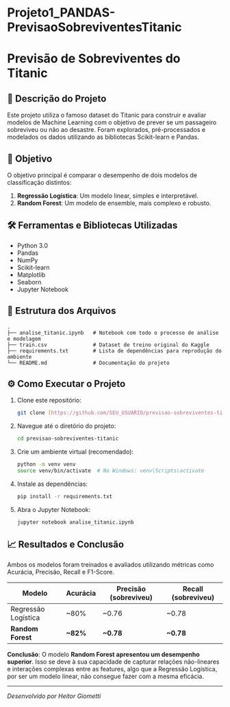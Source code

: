 # Projeto1_PANDAS-PrevisaoSobreviventesTitanic

# Previsão de Sobreviventes do Titanic

## 📄 Descrição do Projeto

Este projeto utiliza o famoso dataset do Titanic para construir e avaliar modelos de Machine Learning com o objetivo de prever se um passageiro sobreviveu ou não ao desastre. Foram explorados, pré-processados e modelados os dados utilizando as bibliotecas Scikit-learn e Pandas.

## 🎯 Objetivo

O objetivo principal é comparar o desempenho de dois modelos de classificação distintos:
1.  **Regressão Logística**: Um modelo linear, simples e interpretável.
2.  **Random Forest**: Um modelo de ensemble, mais complexo e robusto.

## 🛠️ Ferramentas e Bibliotecas Utilizadas

- Python 3.0
- Pandas
- NumPy
- Scikit-learn
- Matplotlib
- Seaborn
- Jupyter Notebook

## 📂 Estrutura dos Arquivos

```
.
├── analise_titanic.ipynb   # Notebook com todo o processo de análise e modelagem
├── train.csv               # Dataset de treino original do Kaggle
├── requirements.txt        # Lista de dependências para reprodução do ambiente
└── README.md               # Documentação do projeto
```

## ⚙️ Como Executar o Projeto

1.  Clone este repositório:
    ```bash
    git clone [https://github.com/SEU_USUARIO/previsao-sobreviventes-titanic.git](https://github.com/SEU_USUARIO/previsao-sobreviventes-titanic.git)
    ```
2.  Navegue até o diretório do projeto:
    ```bash
    cd previsao-sobreviventes-titanic
    ```
3.  Crie um ambiente virtual (recomendado):
    ```bash
    python -m venv venv
    source venv/bin/activate  # No Windows: venv\Scripts\activate
    ```
4.  Instale as dependências:
    ```bash
    pip install -r requirements.txt
    ```
5.  Abra o Jupyter Notebook:
    ```bash
    jupyter notebook analise_titanic.ipynb
    ```

## 📈 Resultados e Conclusão

Ambos os modelos foram treinados e avaliados utilizando métricas como Acurácia, Precisão, Recall e F1-Score.

| Modelo | Acurácia | Precisão (sobreviveu) | Recall (sobreviveu) |
| ------------------- | -------- | --------------------- | ------------------- |
| Regressão Logística | ~80%     | ~0.76                 | ~0.78               |
| **Random Forest** | **~82%** | **~0.78** | **~0.78** |

**Conclusão**: O modelo **Random Forest apresentou um desempenho superior**. Isso se deve à sua capacidade de capturar relações não-lineares e interações complexas entre as features, algo que a Regressão Logística, por ser um modelo linear, não consegue fazer com a mesma eficácia.

---
*Desenvolvido por Heitor Giometti*

